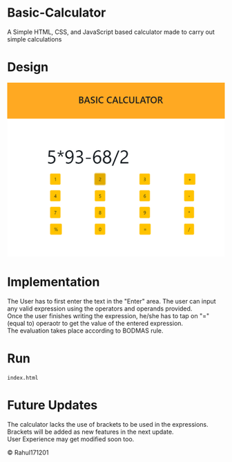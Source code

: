 # Basic-Calculator
A Simple HTML, CSS, and JavaScript based calculator made to carry out simple calculations

# Design
![alt text](https://github.com/Rahul171201/Basic-Calculator/blob/main/CALCULATOR.png?raw=true)  

# Implementation
The User has to first enter the text in the "Enter" area. The user can input any valid expression using the operators and operands provided.  
Once the user finishes writing the expression, he/she has to tap on "=" (equal to) operaotr to get the value of the entered expression.  
The evaluation takes place according to BODMAS rule.

# Run
    index.html

# Future Updates
The calculator lacks the use of brackets to be used in the expressions. Brackets will be added as new features in the next update.  
User Experience may get modified soon too.

© Rahul171201
